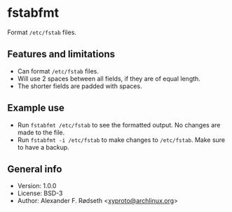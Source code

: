 # fstabfmt

Format `/etc/fstab` files.

## Features and limitations

* Can format `/etc/fstab` files.
* Will use 2 spaces between all fields, if they are of equal length.
* The shorter fields are padded with spaces.

## Example use

* Run `fstabfmt /etc/fstab` to see the formatted output. No changes are made to the file.
* Run `fstabfmt -i /etc/fstab` to make changes to `/etc/fstab`. Make sure to have a backup.

## General info

* Version: 1.0.0
* License: BSD-3
* Author: Alexander F. Rødseth &lt;xyproto@archlinux.org&gt;
